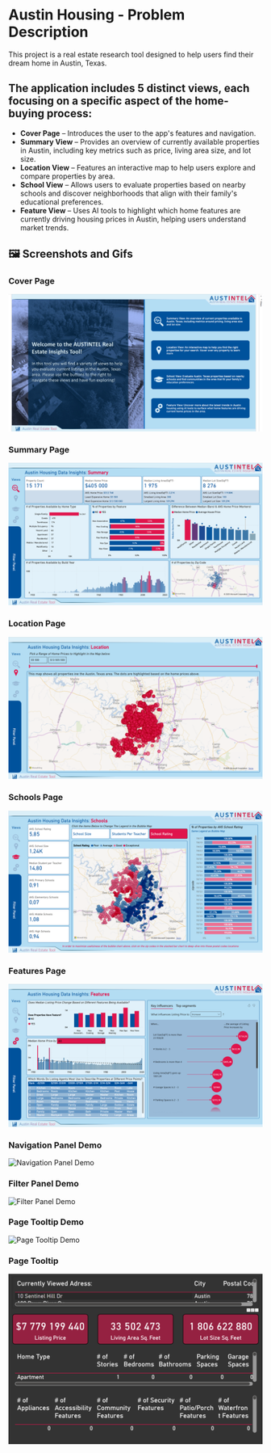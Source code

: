 # Austin Housing - Problem Description

This project is a real estate research tool designed to help users find their dream home in Austin, Texas.

## The application includes 5 distinct views, each focusing on a specific aspect of the home-buying process:
- **Cover Page** – Introduces the user to the app's features and navigation.
- **Summary View** – Provides an overview of currently available properties in Austin, including key metrics such as price, living area size, and lot size.
- **Location View** – Features an interactive map to help users explore and compare properties by area.
- **School View** – Allows users to evaluate properties based on nearby schools and discover neighborhoods that align with their family's educational preferences.
- **Feature View** – Uses AI tools to highlight which home features are currently driving housing prices in Austin, helping users understand market trends. 

## 🖼️ Screenshots and Gifs

### Cover Page
![Cover Page](./Screenshots_Gifs/Cover_Page.png)

### Summary Page
![Summary Page](./Screenshots_Gifs/Summary%20Page.png)

### Location Page
![Location Page](./Screenshots_Gifs/Location%20Page.png)

### Schools Page
![Schools Page](./Screenshots_Gifs/Schools%20Page.png)

### Features Page
![Features Page](./Screenshots_Gifs/Features%20Page.png)

### Navigation Panel Demo
![Navigation Panel Demo](./Screenshots_Gifs/Navigation%20Panel.gif)

### Filter Panel Demo
![Filter Panel Demo](./Screenshots_Gifs/Filter_Panel_Demo.gif)

### Page Tooltip Demo
![Page Tooltip Demo](./Screenshots_Gifs/Page_Tooltip_Demo.gif)

### Page Tooltip
![Page Tooltip](./Screenshots_Gifs/Page_Tooltip.png)

